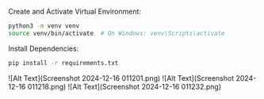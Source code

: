 Create and Activate Virtual Environment:

```bash
python3 -m venv venv
source venv/bin/activate  # On Windows: venv\Scripts\activate
```

Install Dependencies:

```bash
pip install -r requirements.txt
```
![Alt Text](Screenshot 2024-12-16 011201.png)
![Alt Text](Screenshot 2024-12-16 011218.png)
![Alt Text](Screenshot 2024-12-16 011232.png)

